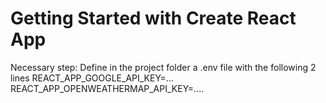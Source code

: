 # Getting Started with Create React App

Necessary step:
Define in the project folder a .env file with the following 2 lines
REACT_APP_GOOGLE_API_KEY=...
REACT_APP_OPENWEATHERMAP_API_KEY=....
